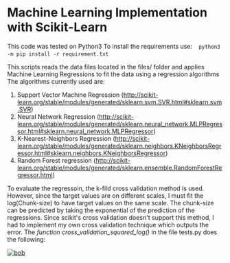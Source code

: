 # Machine Learning Implementation with Scikit-Learn

This code was tested on Python3
To install the requirements use:
` ` `
python3 -m pip install -r requirement.txt
` ` `

This scripts reads the data files located in the files/ folder and applies Machine Learning Regressions to fit the data using a regression algorithms
The algorithms currently used are:

1. Support Vector Machine Regression (http://scikit-learn.org/stable/modules/generated/sklearn.svm.SVR.html#sklearn.svm.SVR)
2. Neural Network Regression (http://scikit-learn.org/stable/modules/generated/sklearn.neural_network.MLPRegressor.html#sklearn.neural_network.MLPRegressor)
3. K-Nearest-Neighbors Regression (http://scikit-learn.org/stable/modules/generated/sklearn.neighbors.KNeighborsRegressor.html#sklearn.neighbors.KNeighborsRegressor)
4. Random Forest regression (http://scikit-learn.org/stable/modules/generated/sklearn.ensemble.RandomForestRegressor.html)


To evaluate the regressoin, the k-fild cross validation method is used. However, since the target values are on different scales, I must fit the log(Chunk-size) to have target values on the same scale. The chunk-size can be predicted by taking the exponential of the prediction of the regressions. Since scikit's cross validation doesn't support this method, I had to implement my own cross validation technique which outputs the error. The *function cross_validation_squared_log()* in the file tests.py does the following:

<a href="http://www.codecogs.com/eqnedit.php?latex=\Delta=\frac{1}{n_{exp}}\sum_{n=1}^{n_{exp}}\frac{|y_n-exp(y'_n)|}{|y_n|}&space;\times&space;100&space;\%" target="_blank"><img src="http://latex.codecogs.com/gif.latex?\Delta=\frac{1}{n_{exp}}\sum_{n=1}^{n_{exp}}(y_n-exp(f(x_n)))^2" title="bob" /></a>


